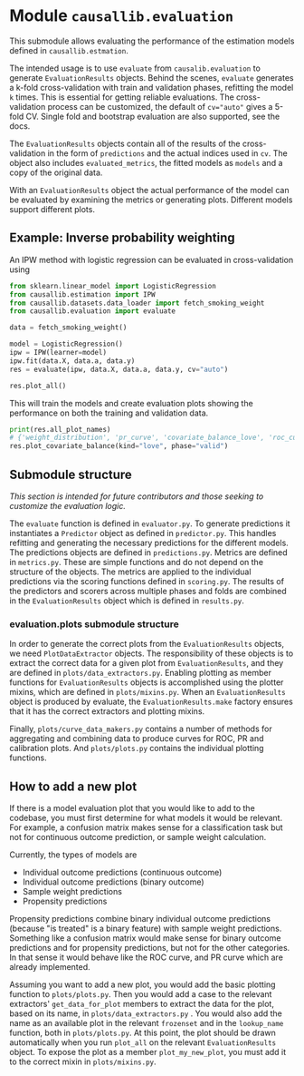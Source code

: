 # Module `causallib.evaluation`

This submodule allows evaluating the performance of the estimation models defined
in `causallib.estmation`.

The intended usage is to use `evaluate` from `causalib.evaluation` to generate `EvaluationResults` objects. Behind the scenes, `evaluate` generates a k-fold cross-validation with train and validation
phases, refitting the model `k` times. This is essential for getting reliable evaluations.
The cross-validation process can be customized, the default of `cv="auto"` gives a 5-fold CV.
Single fold and bootstrap evaluation are also supported, see the docs.

The `EvaluationResults` objects contain all of the results of the cross-validation in the form
of `predictions` and the actual indices used in `cv`. The object also includes `evaluated_metrics`,
the fitted models as `models` and a copy of the original data.

With an `EvaluationResults` object the actual performance of the model can be evaluated by examining
the metrics or generating plots. Different models support different plots.

## Example: Inverse probability weighting

An IPW method with logistic regression can be evaluated
in cross-validation using

```Python
from sklearn.linear_model import LogisticRegression
from causallib.estimation import IPW
from causallib.datasets.data_loader import fetch_smoking_weight
from causallib.evaluation import evaluate

data = fetch_smoking_weight()

model = LogisticRegression()
ipw = IPW(learner=model)
ipw.fit(data.X, data.a, data.y)
res = evaluate(ipw, data.X, data.a, data.y, cv="auto")

res.plot_all()
```

This will train the models and create evaluation plots
showing the performance on both the training and validation data.

```python
print(res.all_plot_names)
# {'weight_distribution', 'pr_curve', 'covariate_balance_love', 'roc_curve', 'calibration', 'covariate_balance_slope'}
res.plot_covariate_balance(kind="love", phase="valid")
```

## Submodule structure

*This section is intended for future contributors and those seeking to customize the evaluation logic.*

The `evaluate` function is defined in `evaluator.py`. To generate predictions
it instantiates a `Predictor` object as defined in `predictor.py`. This handles
refitting and generating the necessary predictions for the different models.
The predictions objects are defined in `predictions.py`.
Metrics are defined in `metrics.py`. These are simple functions and do not depend
on the structure of the objects.
The metrics are applied to the individual predictions via the scoring functions
defined in `scoring.py`.
The results of the predictors and scorers across multiple phases and folds are
combined in the `EvaluationResults` object which is defined in `results.py`.

### evaluation.plots submodule structure

In order to generate the correct plots from the `EvaluationResults` objects, we
need `PlotDataExtractor` objects. The responsibility of these objects is to extract
the correct data for a given plot from `EvaluationResults`, and they are defined
in `plots/data_extractors.py`.
Enabling plotting as member functions for `EvaluationResults` objects is accomplished
using the plotter mixins, which are defined in `plots/mixins.py`.
When an `EvaluationResults` object is produced by evaluate, the `EvaluationResults.make`
factory ensures that it has the correct extractors and plotting mixins.

Finally, `plots/curve_data_makers.py` contains a number of methods for aggregating and
combining data to produce curves for ROC, PR and calibration plots.
And `plots/plots.py` contains the individual plotting functions.

## How to add a new plot

If there is a model evaluation plot that you would like to add to the codebase,
you must first determine for what models it would be relevant. For example,
a confusion matrix makes sense for a classification task but not for continuous
outcome prediction, or sample weight calculation.

Currently, the types of models are

* Individual outcome predictions (continuous outcome)
* Individual outcome predictions (binary outcome)
* Sample weight predictions
* Propensity predictions

Propensity predictions combine binary individual outcome predictions (because
"is treated" is a binary feature) with sample weight predictions. Something like
a confusion matrix would make sense for binary outcome predictions and for propensity
predictions, but not for the other categories. In that sense it would behave like
the ROC curve, and PR curve which are already implemented.

Assuming you want to add a new plot, you would add the basic plotting
function to `plots/plots.py`. Then you would add a case to the relevant extractors'
`get_data_for_plot` members to extract the data for the plot, based on its name, in `plots/data_extractors.py` . You would also add the name as an available plot in the relevant
`frozenset` and in the `lookup_name` function, both in `plots/plots.py`. At this point, the plot should be drawn automatically when you run `plot_all` on the relevant `EvaluationResults` object.
To expose the plot as a member `plot_my_new_plot`, you must add it to the correct mixin in
`plots/mixins.py`.
